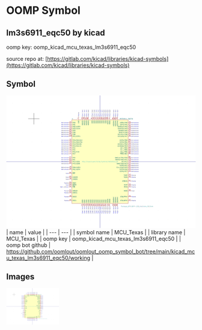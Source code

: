 # OOMP Symbol  
## lm3s6911_eqc50  by kicad  
  
oomp key: oomp_kicad_mcu_texas_lm3s6911_eqc50  
  
source repo at: [https://gitlab.com/kicad/libraries/kicad-symbols](https://gitlab.com/kicad/libraries/kicad-symbols)  
## Symbol  
  
[![working.png](working_600.png)](working.png)  
| name | value | 
| --- | --- | 
| symbol name | MCU_Texas | 
| library name | MCU_Texas | 
| oomp key | oomp_kicad_mcu_texas_lm3s6911_eqc50 | 
| oomp bot github | https://github.com/oomlout/oomlout_oomp_symbol_bot/tree/main/kicad_mcu_texas_lm3s6911_eqc50/working | 
## Images  
  
[![working.png](working_140.png)](working.png)  

